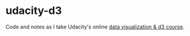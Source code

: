 # udacity-d3

Code and notes as I take Udacity's online [data visualization & d3 course](https://www.udacity.com/course/data-visualization-and-d3js--ud507).
